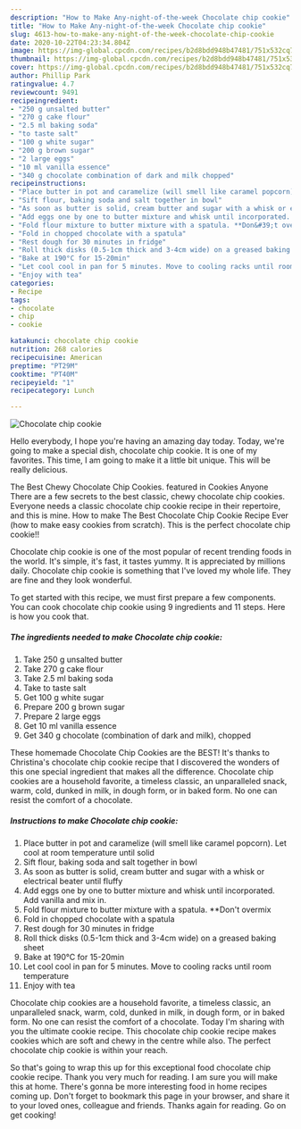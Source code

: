 ```yaml
---
description: "How to Make Any-night-of-the-week Chocolate chip cookie"
title: "How to Make Any-night-of-the-week Chocolate chip cookie"
slug: 4613-how-to-make-any-night-of-the-week-chocolate-chip-cookie
date: 2020-10-22T04:23:34.804Z
image: https://img-global.cpcdn.com/recipes/b2d8bdd948b47481/751x532cq70/chocolate-chip-cookie-recipe-main-photo.jpg
thumbnail: https://img-global.cpcdn.com/recipes/b2d8bdd948b47481/751x532cq70/chocolate-chip-cookie-recipe-main-photo.jpg
cover: https://img-global.cpcdn.com/recipes/b2d8bdd948b47481/751x532cq70/chocolate-chip-cookie-recipe-main-photo.jpg
author: Phillip Park
ratingvalue: 4.7
reviewcount: 9491
recipeingredient:
- "250 g unsalted butter"
- "270 g cake flour"
- "2.5 ml baking soda"
- "to taste salt"
- "100 g white sugar"
- "200 g brown sugar"
- "2 large eggs"
- "10 ml vanilla essence"
- "340 g chocolate combination of dark and milk chopped"
recipeinstructions:
- "Place butter in pot and caramelize (will smell like caramel popcorn). Let cool at room temperature until solid"
- "Sift flour, baking soda and salt together in bowl"
- "As soon as butter is solid, cream butter and sugar with a whisk or electrical beater until fluffy"
- "Add eggs one by one to butter mixture and whisk until incorporated. Add vanilla and mix in."
- "Fold flour mixture to butter mixture with a spatula. **Don&#39;t overmix"
- "Fold in chopped chocolate with a spatula"
- "Rest dough for 30 minutes in fridge"
- "Roll thick disks (0.5-1cm thick and 3-4cm wide) on a greased baking sheet"
- "Bake at 190°C for 15-20min"
- "Let cool cool in pan for 5 minutes. Move to cooling racks until room temperature"
- "Enjoy with tea"
categories:
- Recipe
tags:
- chocolate
- chip
- cookie

katakunci: chocolate chip cookie 
nutrition: 268 calories
recipecuisine: American
preptime: "PT29M"
cooktime: "PT40M"
recipeyield: "1"
recipecategory: Lunch

---
```



![Chocolate chip cookie](https://img-global.cpcdn.com/recipes/b2d8bdd948b47481/751x532cq70/chocolate-chip-cookie-recipe-main-photo.jpg)

Hello everybody, I hope you're having an amazing day today. Today, we're going to make a special dish, chocolate chip cookie. It is one of my favorites. This time, I am going to make it a little bit unique. This will be really delicious.

The Best Chewy Chocolate Chip Cookies. featured in Cookies Anyone There are a few secrets to the best classic, chewy chocolate chip cookies. Everyone needs a classic chocolate chip cookie recipe in their repertoire, and this is mine. How to make The Best Chocolate Chip Cookie Recipe Ever (how to make easy cookies from scratch). This is the perfect chocolate chip cookie!!

Chocolate chip cookie is one of the most popular of recent trending foods in the world. It's simple, it's fast, it tastes yummy. It is appreciated by millions daily. Chocolate chip cookie is something that I've loved my whole life. They are fine and they look wonderful.


To get started with this recipe, we must first prepare a few components. You can cook chocolate chip cookie using 9 ingredients and 11 steps. Here is how you cook that.

<!--inarticleads1-->

##### The ingredients needed to make Chocolate chip cookie:

1. Take 250 g unsalted butter
1. Take 270 g cake flour
1. Take 2.5 ml baking soda
1. Take to taste salt
1. Get 100 g white sugar
1. Prepare 200 g brown sugar
1. Prepare 2 large eggs
1. Get 10 ml vanilla essence
1. Get 340 g chocolate (combination of dark and milk), chopped


These homemade Chocolate Chip Cookies are the BEST! It&#39;s thanks to Christina&#39;s chocolate chip cookie recipe that I discovered the wonders of this one special ingredient that makes all the difference. Chocolate chip cookies are a household favorite, a timeless classic, an unparalleled snack, warm, cold, dunked in milk, in dough form, or in baked form. No one can resist the comfort of a chocolate. 

<!--inarticleads2-->

##### Instructions to make Chocolate chip cookie:

1. Place butter in pot and caramelize (will smell like caramel popcorn). Let cool at room temperature until solid
1. Sift flour, baking soda and salt together in bowl
1. As soon as butter is solid, cream butter and sugar with a whisk or electrical beater until fluffy
1. Add eggs one by one to butter mixture and whisk until incorporated. Add vanilla and mix in.
1. Fold flour mixture to butter mixture with a spatula. **Don&#39;t overmix
1. Fold in chopped chocolate with a spatula
1. Rest dough for 30 minutes in fridge
1. Roll thick disks (0.5-1cm thick and 3-4cm wide) on a greased baking sheet
1. Bake at 190°C for 15-20min
1. Let cool cool in pan for 5 minutes. Move to cooling racks until room temperature
1. Enjoy with tea


Chocolate chip cookies are a household favorite, a timeless classic, an unparalleled snack, warm, cold, dunked in milk, in dough form, or in baked form. No one can resist the comfort of a chocolate. Today I&#39;m sharing with you the ultimate cookie recipe. This chocolate chip cookie recipe makes cookies which are soft and chewy in the centre while also. The perfect chocolate chip cookie is within your reach. 

So that's going to wrap this up for this exceptional food chocolate chip cookie recipe. Thank you very much for reading. I am sure you will make this at home. There's gonna be more interesting food in home recipes coming up. Don't forget to bookmark this page in your browser, and share it to your loved ones, colleague and friends. Thanks again for reading. Go on get cooking!
